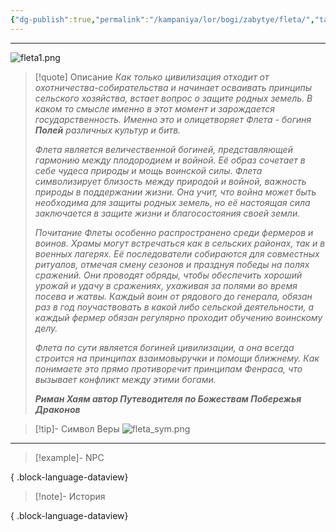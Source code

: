 ```yaml
---
{"dg-publish":true,"permalink":"/kampaniya/lor/bogi/zabytye/fleta/","tags":["domain/life","domain/nature"],"created":"2025-01-08T06:42:49.843+03:00","updated":"2025-01-09T10:56:22.062+03:00"}
---
```



<hr></hr>

![fleta1.png](/img/user/%D0%90%D1%81%D1%81%D0%B5%D1%82%D1%8B/%D0%9B%D0%BE%D1%80/%D0%91%D0%BE%D0%B3%D0%B8/fleta1.png)


> [!quote] Описание
>*Как только цивилизация отходит от охотничества-собирательства и начинает осваивать принципы сельского хозяйства, встает вопрос о защите родных земель. В каком то смысле именно в этот момент и зарождается государственность. Именно это и олицетворяет Флета - богиня **Полей** различных культур и битв.*
> 
>*Флета является величественной богиней, представляющей гармонию между плодородием и войной. Её образ сочетает в себе чудеса природы и мощь воинской силы. Флета символизирует близость между природой и войной, важность природы в поддержании жизни. Она учит, что война может быть необходима для защиты родных земель, но её настоящая сила заключается в защите жизни и благосостояния своей земли.*
>
>*Почитание Флеты особенно распространено среди фермеров и воинов. Храмы могут встречаться как в сельских районах, так и в военных лагерях. Её последователи собираются для совместных ритуалов, отмечая смену сезонов и празднуя победы на полях сражений. Они проводят обряды, чтобы обеспечить хороший урожай и удачу в сражениях, ухаживая за полями во время посева и жатвы. Каждый воин от рядового до генерала, обязан раз в год поучаствовать в какой либо сельской деятельности, а каждый фермер обязан регулярно проходит обучению воинскому делу.*
> 
>*Флета по сути является богиней цивилизации, а она всегда строится на принципах взаимовыручки и помощи ближнему. Как понимаете это прямо противоречит принципам Фенраса, что вызывает конфликт между этими богами.*
>
>***Риман Хаям автор Путеводителя по Божествам Побережья Драконов***


>[!tip]- Символ Веры
>![fleta_sym.png](/img/user/%D0%90%D1%81%D1%81%D0%B5%D1%82%D1%8B/%D0%9B%D0%BE%D1%80/%D0%91%D0%BE%D0%B3%D0%B8/%D0%A1%D0%B8%D0%BC%D0%B2%D0%BE%D0%BB/fleta_sym.png)


<hr></hr>

> [!example]- NPC
> 
{ .block-language-dataview}


> [!note]- История
>  
{ .block-language-dataview}